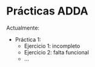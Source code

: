 # Prácticas ADDA

Actualmente:
- Práctica 1:
  - Ejercicio 1: incompleto
  - Ejercicio 2: falta funcional
  - ...
